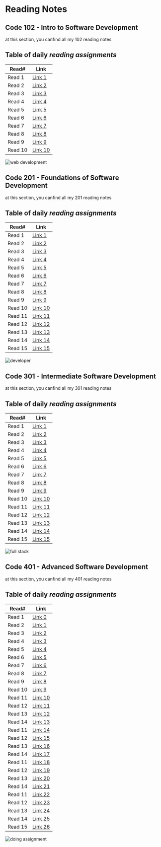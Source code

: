 # Reading Notes

## Code 102 - Intro to Software Development

at this section, you canfind all my 102 reading notes

## Table of daily *reading assignments*

**Read#**  |  **Link**
-----------|-----------
Read 1 | [Link 1](https://mohammad-samara.github.io/reading-notes/code102/homepage)
Read 2 | [Link 2](https://mohammad-samara.github.io/reading-notes/code102/git)
Read 3 | [Link 3](https://mohammad-samara.github.io/reading-notes/code102/css+colors)
Read 4 | [Link 4](https://mohammad-samara.github.io/reading-notes/code102/how-computer-works)
Read 5 | [Link 5](https://mohammad-samara.github.io/reading-notes/code102/html)
Read 6 | [Link 6](https://mohammad-samara.github.io/reading-notes/code102/java-script)
Read 7 | [Link 7](https://mohammad-samara.github.io/reading-notes/code102/javascript2)
Read 8 | [Link 8](https://mohammad-samara.github.io/reading-notes/code102/growth-mindset)
Read 9 | [Link 9](https://mohammad-samara.github.io/reading-notes/code102/learning-markdown)
Read 10 | [Link 10](https://mohammad-samara.github.io/reading-notes/code102/The-Coder's-Computer) |

![web development](https://fikrabd.com/sites/default/files/web-development.jpg)

## Code 201 - Foundations of Software Development

at this section, you canfind all my 201 reading notes

## Table of daily *reading assignments*

**Read#**  |  **Link**
-----------|-----------
Read 1 | [Link 1](https://mohammad-samara.github.io/reading-notes/code201/class01)
Read 2 | [Link 2](https://mohammad-samara.github.io/reading-notes/code201/class02)
Read 3 | [Link 3](https://mohammad-samara.github.io/reading-notes/code201/class03)
Read 4 | [Link 4](https://mohammad-samara.github.io/reading-notes/code201/class04)
Read 5 | [Link 5](https://mohammad-samara.github.io/reading-notes/code201/class05)
Read 6 | [Link 6](https://mohammad-samara.github.io/reading-notes/code201/class06)
Read 7 | [Link 7](https://mohammad-samara.github.io/reading-notes/code201/class07)
Read 8 | [Link 8](https://mohammad-samara.github.io/reading-notes/code201/class08)
Read 9 | [Link 9](https://mohammad-samara.github.io/reading-notes/code201/class09)
Read 10 | [Link 10](https://mohammad-samara.github.io/reading-notes/code201/class10)
Read 11 | [Link 11](https://mohammad-samara.github.io/reading-notes/code201/class11)
Read 12 | [Link 12](https://mohammad-samara.github.io/reading-notes/code201/class12)
Read 13 | [Link 13](https://mohammad-samara.github.io/reading-notes/code201/class13)
Read 14 | [Link 14](https://mohammad-samara.github.io/reading-notes/code201/class14)
Read 15 | [Link 15](https://mohammad-samara.github.io/reading-notes/code201/class14b) |

![developer](https://huahinwebsites.com/mediafiles/web-development.jpg)


## Code 301 - Intermediate Software Development

at this section, you canfind all my 301 reading notes

## Table of daily *reading assignments*

**Read#**  |  **Link**
-----------|-----------
Read 1 | [Link 1](https://mohammad-samara.github.io/reading-notes/code301/class01)
Read 2 | [Link 2](https://mohammad-samara.github.io/reading-notes/code301/class02)
Read 3 | [Link 3](https://mohammad-samara.github.io/reading-notes/code301/class03)
Read 4 | [Link 4](https://mohammad-samara.github.io/reading-notes/code301/class04)
Read 5 | [Link 5](https://mohammad-samara.github.io/reading-notes/code301/class05)
Read 6 | [Link 6](https://mohammad-samara.github.io/reading-notes/code301/class06)
Read 7 | [Link 7](https://mohammad-samara.github.io/reading-notes/code301/class07)
Read 8 | [Link 8](https://mohammad-samara.github.io/reading-notes/code301/class08)
Read 9 | [Link 9](https://mohammad-samara.github.io/reading-notes/code301/class09)
Read 10 | [Link 10](https://mohammad-samara.github.io/reading-notes/code301/class10)
Read 11 | [Link 11](https://mohammad-samara.github.io/reading-notes/code301/class11)
Read 12 | [Link 12](https://mohammad-samara.github.io/reading-notes/code301/class12)
Read 13 | [Link 13](https://mohammad-samara.github.io/reading-notes/code301/class13)
Read 14 | [Link 14](https://mohammad-samara.github.io/reading-notes/code301/class14a)
Read 15 | [Link 15](https://mohammad-samara.github.io/reading-notes/code301/class15) |

![full stack](https://www.connect4techs.com/wp-content/uploads/2020/02/%D9%83%D9%88%D8%B1%D8%B3-full-stack-1024x576.jpg)

## Code 401 - Advanced Software Development

at this section, you canfind all my 401 reading notes

## Table of daily *reading assignments*

**Read#**  |  **Link**
-----------|-----------
Read 1 | [Link 0](https://mohammad-samara.github.io/reading-notes/code401/class00)
Read 2 | [Link 1](https://mohammad-samara.github.io/reading-notes/code401/class01)
Read 3 | [Link 2](https://mohammad-samara.github.io/reading-notes/code401/class02)
Read 4 | [Link 3](https://mohammad-samara.github.io/reading-notes/code401/class03)
Read 5 | [Link 4](https://mohammad-samara.github.io/reading-notes/code401/class04)
Read 6 | [Link 5](https://mohammad-samara.github.io/reading-notes/code401/class05)
Read 7 | [Link 6](https://mohammad-samara.github.io/reading-notes/code401/class06)
Read 8 | [Link 7](https://mohammad-samara.github.io/reading-notes/code401/class07)
Read 9 | [Link 8](https://mohammad-samara.github.io/reading-notes/code401/class08)
Read 10 | [Link 9](https://mohammad-samara.github.io/reading-notes/code401/class09)
Read 11 | [Link 10](https://mohammad-samara.github.io/reading-notes/code401/class10)
Read 12 | [Link 11](https://mohammad-samara.github.io/reading-notes/code401/class11)
Read 13 | [Link 12](https://mohammad-samara.github.io/reading-notes/code401/class12)
Read 14 | [Link 13](https://mohammad-samara.github.io/reading-notes/code401/class13)
Read 11 | [Link 14](https://mohammad-samara.github.io/reading-notes/code401/class14)
Read 12 | [Link 15](https://mohammad-samara.github.io/reading-notes/code401/class15)
Read 13 | [Link 16](https://mohammad-samara.github.io/reading-notes/code401/class16)
Read 14 | [Link 17](https://mohammad-samara.github.io/reading-notes/code401/class17)
Read 11 | [Link 18](https://mohammad-samara.github.io/reading-notes/code401/class18)
Read 12 | [Link 19](https://mohammad-samara.github.io/reading-notes/code401/class19)
Read 13 | [Link 20](https://mohammad-samara.github.io/reading-notes/code401/class20)
Read 14 | [Link 21](https://mohammad-samara.github.io/reading-notes/code401/class21)
Read 11 | [Link 22](https://mohammad-samara.github.io/reading-notes/code401/class22)
Read 12 | [Link 23](https://mohammad-samara.github.io/reading-notes/code401/class23)
Read 13 | [Link 24](https://mohammad-samara.github.io/reading-notes/code401/class24)
Read 14 | [Link 25](https://mohammad-samara.github.io/reading-notes/code401/class25)
Read 15 | [Link 26](https://mohammad-samara.github.io/reading-notes/code401/class26) |

![doing assignment](https://qualityassignmenthelp.com/wp-content/uploads/2016/06/Stay-On-Top-Of-Your-Assignments-with-Comfort-700x300.jpg)

